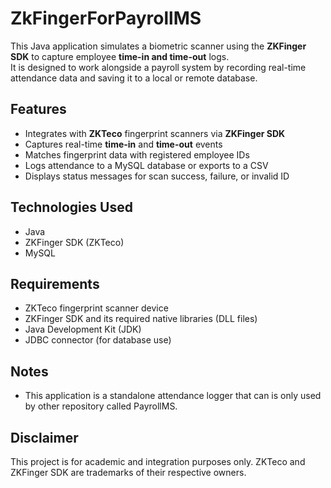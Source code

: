 # ZkFingerForPayrollMS


This Java application simulates a biometric scanner using the **ZKFinger SDK** to capture employee **time-in and time-out** logs.  
It is designed to work alongside a payroll system by recording real-time attendance data and saving it to a local or remote database.

## Features

- Integrates with **ZKTeco** fingerprint scanners via **ZKFinger SDK**
- Captures real-time **time-in** and **time-out** events
- Matches fingerprint data with registered employee IDs
- Logs attendance to a MySQL database or exports to a CSV
- Displays status messages for scan success, failure, or invalid ID

## Technologies Used

- Java 
- ZKFinger SDK (ZKTeco)
- MySQL 


## Requirements

- ZKTeco fingerprint scanner device
- ZKFinger SDK and its required native libraries (DLL files)
- Java Development Kit (JDK)
- JDBC connector (for database use)

## Notes

- This application is a standalone attendance logger that can is only used by other repository called PayrollMS.


## Disclaimer

This project is for academic and integration purposes only. ZKTeco and ZKFinger SDK are trademarks of their respective owners.
